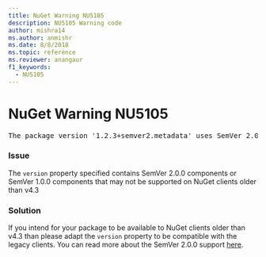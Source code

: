 ```yaml
---
title: NuGet Warning NU5105
description: NU5105 Warning code
author: mishra14
ms.author: anmishr
ms.date: 8/8/2018
ms.topic: reference
ms.reviewer: anangaur
f1_keywords: 
  - NU5105
---
```


# NuGet Warning NU5105
<pre>The package version '1.2.3+semver2.metadata' uses SemVer 2.0.0 or components of SemVer 1.0.0 that are not supported on legacy clients. Change the package version to a SemVer 1.0.0 string. If the version contains a release label it must start with a letter. This message can be ignored if the package is not intended for older clients.</pre>

### Issue

The `version` property specified contains SemVer 2.0.0 components or SemVer 1.0.0 components that may not be supported on NuGet clients older than v4.3


### Solution

If you intend for your package to be available to NuGet clients older than v4.3 than please adapt the `version` property to be compatible with the legacy clients. You can read more about the SemVer 2.0.0 support [here](https://github.com/NuGet/Home/wiki/SemVer-2.0.0-support).

